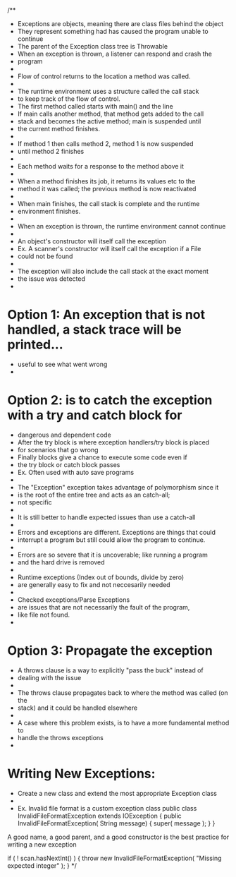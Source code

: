 /**
 * Exceptions are objects, meaning there are class files behind the object
 * They represent something had has caused the program unable to continue
 * The parent of the Exception class tree is Throwable
 * When an exception is thrown, a listener can respond and crash the
 * program
 * 
 * Flow of control returns to the location a method was called.
 * 
 * The runtime environment uses a structure called the call stack
 * to keep track of the flow of control.
 * The first method called starts with main() and the line
 * If main calls another method, that method gets added to the call
 * stack and becomes the active method; main is suspended until
 * the current method finishes.
 * 
 * If method 1 then calls method 2, method 1 is now suspended
 * until method 2 finishes
 * 
 * Each method waits for a response to the method above it
 * 
 * When a method finishes its job, it returns its values etc to the
 * method it was called; the previous method is now reactivated
 * 
 * When main finishes, the call stack is complete and the runtime
 * environment finishes.
 * 
 * When an exception is thrown, the runtime environment cannot continue
 * 
 * An object's constructor will itself call the exception
 * Ex. A scanner's constructor will itself call the exception if a File
 * could not be found
 * 
 * The exception will also include the call stack at the exact moment
 * the issue was detected
 * 
 # Option 1: An exception that is not handled, a stack trace will be printed...
 * useful to see what went wrong
 * 
 # Option 2: is to catch the exception with a try and catch block for
 * dangerous and dependent code
 * After the try block is where exception handlers/try block is placed
 * for scenarios that go wrong
 * Finally blocks give a chance to execute some code even if
 * the try block or catch block passes
 * Ex. Often used with auto save programs
 * 
 * The "Exception" exception takes advantage of polymorphism since it
 * is the root of the entire tree and acts as an catch-all;
 * not specific
 * 
 * It is still better to handle expected issues than use a catch-all
 * 
 * Errors and exceptions are different. Exceptions are things that could
 * interrupt a program but still could allow the program to continue.
 * 
 * Errors are so severe that it is uncoverable; like running a program
 * and the hard drive is removed
 * 
 * Runtime exceptions (Index out of bounds, divide by zero)
 * are generally easy to fix and not neccesarily needed
 * 
 * Checked exceptions/Parse Exceptions
 * are issues that are not necessarily the fault of the program, 
 * like file not found.
 * 
 # Option 3: Propagate the exception
 * A throws clause is a way to explicitly "pass the buck" instead of
 * dealing with the issue
 * 
 * The throws clause propagates back to where the method was called (on the
 * stack) and it could be handled elsewhere
 * 
 * A case where this problem exists, is to have a more fundamental method to
 * handle the throws exceptions
 * 
 # Writing New Exceptions:
 * Create a new class and extend the most appropriate Exception class
 * 
 * Ex. Invalid file format is a custom exception class
 public class InvalidFileFormatException extends IOException {
    public InvalidFileFormatException( String message) {
        super( message );
    }
 }

 A good name, a good parent, and a good constructor is the best practice
 for writing a new exception

 if ( ! scan.hasNextInt() ) {
    throw new InvalidFileFormatException( "Missing expected integer" );
 }
 */